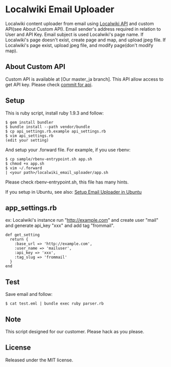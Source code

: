 Localwiki Email Uploader
========================

Localwiki content uploader from email using [Localwiki API] and custom API(see About Custom API).
Email sender's address required in relation to User and API Key.
Email subject is used Localwiki's page name.
If Localwiki's page doesn't exist, create page and map, and upload jpeg file.
If Localwiki's page exist, upload jpeg file, and modify page(don't modify map).

[Localwiki API]: http://localwiki.readthedocs.org/en/latest/api.html "API Documentation"

## About Custom API

Custom API is available at [Our master_ja branch].
This API allow access to get API key.
Please check [commit for api].

[Our branch]: https://github.com/Georepublic/localwiki "Georepublic's master_ja branch"
[commit for api]: https://github.com/Georepublic/localwiki/commit/29cf7ad5e0d846f617e12c46a0ac5fe35652b459 "add custom API for customer"

## Setup

This is ruby script, install ruby 1.9.3 and follow:

    $ gem install bundler
    $ bundle install --path vendor/bundle
    $ cp api_settings.rb.example api_settings.rb
    $ vim api_settings.rb
    (edit your setting)

And setup your .forward file. For example, if you use rbenv:

    $ cp sample/rbenv-entrypoint.sh app.sh
    $ chmod +x app.sh
    $ vim ~/.forward
    | <your path>/localwiki_email_uploader/app.sh

Please check rbenv-entrypoint.sh, this file has many hints.

If you setup in Ubuntu, see also: [Setup Email Uploader in Ubuntu]

[Setup Email Uploader in Ubuntu]: https://github.com/Georepublic/localwiki_email_uploader/blob/master/Setup_Ubuntu.md "Setup Email Uploader in Ubuntu"

## app_settings.rb

ex: Localwiki's instance run "http://example.com" and create user "mail" and generate api_key "xxx" and add tag "frommail".

    def get_setting
      return {
        :base_url => 'http://example.com',
        :user_name => 'mailuser',
        :api_key => 'xxx',
        :tag_slug => 'frommail'
      }
    end

## Test

Save email and follow:

    $ cat test.eml | bundle exec ruby parser.rb

## Note

This script designed for our customer.
Please hack as you please.

## License

Released under the MIT license.

